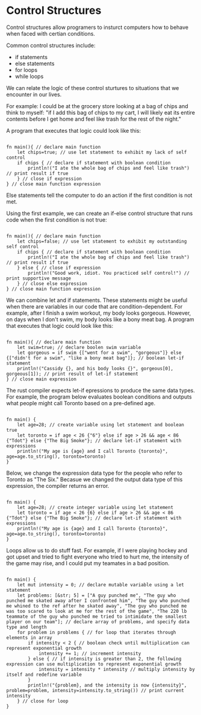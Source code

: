 # Control Structures

Control structures allow programers to insturct computers how to behave when faced with certian conditions.

Common control structures include:

- if statements
- else statements
- for loops
- while loops

We can relate the logic of these control sturtures to situations that we encounter in our lives.

For example: I could be at the grocery store looking at a bag of chips and think to myself: "if I add this bag of chips to my cart, I will likely eat its entire contents before I get home and feel like trash for the rest of the night."

A program that executes that logic could look like this:

```rust,editable

fn main(){ // declare main function
    let chips=true; // use let statement to exhibit my lack of self control
    if chips { // declare if statement with boolean condition
        println!("I ate the whole bag of chips and feel like trash") // print result if true
    } // close if expression
} // close main function expression

```

Else statements tell the computer to do an action if the first condition is not met.

Using the first example, we can create an if-else control structure that runs code when the first condition is not true:

```rust,editable

fn main(){ // declare main function
    let chips=false; // use let statement to exhibit my outstanding self control
    if chips { // declare if statement with boolean condition
        println!("I ate the whole bag of chips and feel like trash") // print result if true
    } else { // close if expression
        println!("Good work, idiot. You practiced self control!") // print supportive message
    } // close else expression
} // close main function expression

```

We can combine let and if statements. These statements might be useful when there are variables in our code that are condition-dependent. For example, after I finish a swim workout, my body looks gorgeous. However, on days when I don't swim, my body looks like a bony meat bag. A program that executes that logic could look like this:

```rust,editable

fn main(){ // declare main function
    let swim=true; // declare boolen swim variable
    let gorgeous = if swim {["went for a swim", "gorgeous"]} else {["didn't for a swim", "like a bony meat bag"]}; // boolean let-if statement
    println!("Cassidy {}, and his body looks {}", gorgeous[0], gorgeous[1]); // print result of let-if statement
} // close main expression

```
The rust compiler expects let-if epressions to produce the same data types. For example, the program below evaluates boolean conditions and outputs what people might call Toronto based on a pre-defined age.

```rust,editable

fn main() {
    let age=28; // create variable using let statement and boolean true 
    let toronto = if age < 26 {"6"} else if age > 26 && age < 86 {"Tdot"} else {"The Big Smoke"}; // declare let-if statement with expressions 
    println!("My age is {age} and I call Toronto {toronto}", age=age.to_string(), toronto=toronto)
}

```

Below, we change the expression data type for the people who refer to Toronto as "The Six." Becasue we changed the output data type of this expression, the compiler returns an error. 

```rust,editable

fn main() {
    let age=28; // create integer variable using let statement  
    let toronto = if age < 26 {6} else if age > 26 && age < 86 {"Tdot"} else {"The Big Smoke"}; // declare let-if statement with expressions 
    println!("My age is {age} and I call Toronto {toronto}", age=age.to_string(), toronto=toronto)
}

```

Loops allow us to do stuff fast. For example, if I were playing hockey and got upset and tried to fight everyone who tried to hurt me, the intensity of the game may rise, and I could put my teamates in a bad position.

```rust,editable

fn main() {
    let mut intensity = 0; // declare mutable variable using a let statement 
    let problems: [&str; 5] = ["A guy punched me", "The guy who punched me skated away after I confronted him", "The guy who punched me whined to the ref after he skated away", "The guy who punched me was too scared to look at me for the rest of the game", "The 220 lb teammate of the guy who punched me tried to intimidate the smallest player on our team"]; // declare array of problems, and specify data type and length 
    for problem in problems { // for loop that iterates through elements in array 
        if intensity < 2 { // boolean check until multiplication can represent exponential growth
            intensity += 1; // increment intensity 
        } else { // if intensity is greater than 2, the following expression can use multiplication to represent exponential growth
            intensity = intensity * intensity // multiply intensity by itself and redefine variable 
        }
        println!("{problem}, and the intensity is now {intensity}", problem=problem, intensity=intensity.to_string()) // print current intensity
    } // close for loop 
} 

```

